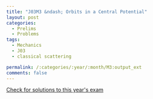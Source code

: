 ```yaml
---
title: "J03M3 &ndash; Orbits in a Central Potential"
layout: post
categories:
  - Prelims
  - Problems
tags:
  - Mechanics
  - J03
  - classical scattering

permalink: /:categories/:year/:month/M3:output_ext
comments: false
---
```

<object data="2003J3M.pdf" type="application/pdf" width="100%" height="500"></object>
<div class="message"><a href='https://princetonprelim.com/prelim/10/'>Check for solutions to this year's exam</a></div>